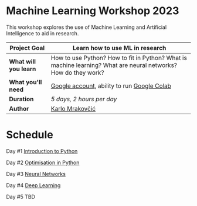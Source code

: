 # Machine Learning Workshop 2023

This workshop explores the use of Machine Learning and Artificial Intelligence to aid in research. 

| **Project Goal**              | Learn how to use ML in research |
| ----------------------------- | --------------------------------------------------------------------- |
| **What will you learn**       | How to use Python? How to fit in Python? What is machine learning? What are neural networks? How do they work? |
| **What you'll need**          | [Google account](https://support.google.com/mail/answer/56256?hl=en), ability to run [Google Colab](https://colab.research.google.com/notebooks/basic_features_overview.ipynb) |
| **Duration**                  | *5 days, 2 hours per day*                                                                |
| **Author** | [Karlo Mrakovčić](https://www.phy.uniri.hr/hr/djelatnici/28-hr/djelatnici/2306-karlo-mrakovcic.html) |

# Schedule
Day #1
[Introduction to Python](https://github.com/kmrakovcic/FoP_ML_workshop23/blob/master/01_introduction_to_python.ipynb)

Day #2
[Optimisation in Python](https://github.com/kmrakovcic/FoP_ML_workshop23/blob/master/02_fitting.ipynb)

Day #3
[Neural Networks](https://github.com/kmrakovcic/FoP_ML_workshop23/blob/master/03_deep_learning1.ipynb)

Day #4
[Deep Learning](https://github.com/kmrakovcic/FoP_ML_workshop23/blob/master/04_deep_learning2.ipynb)

Day #5
TBD
